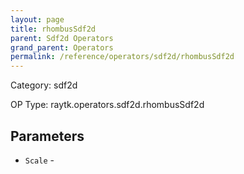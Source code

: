 ```yaml
---
layout: page
title: rhombusSdf2d
parent: Sdf2d Operators
grand_parent: Operators
permalink: /reference/operators/sdf2d/rhombusSdf2d
---
```


Category: sdf2d

OP Type: raytk.operators.sdf2d.rhombusSdf2d

## Parameters

* `Scale` -
